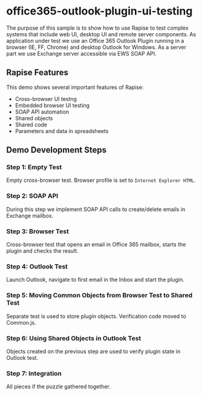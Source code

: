 # office365-outlook-plugin-ui-testing

The purpose of this sample is to show how to use Rapise to test complex systems that include web UI, desktop UI and remote server components. As application under test we use an Office 365 Outlook Plugin running in a browser (IE, FF, Chrome) and desktop Outlook for Windows. As a server part we use Exchange server accessible via EWS SOAP API.

## Rapise Features

This demo shows several important features of Rapise:

- Cross-browser UI testng
- Embedded browser UI testing
- SOAP API automation
- Shared objects
- Shared code
- Parameters and data in spreadsheets


## Demo Development Steps

### Step 1: Empty Test
Empty cross-browser test. Browser profile is set to `Internet Explorer HTML`.

### Step 2: SOAP API
During this step we implement SOAP API calls to create/delete emails in Exchange mailbox.

### Step 3: Browser Test
Cross-browser test that opens an email in Office 365 mailbox, starts the plugin and checks the result.

### Step 4: Outlook Test
Launch Outlook, navigate to first email in the Inbox and start the plugin.

### Step 5: Moving Common Objects from Browser Test to Shared Test
Separate test is used to store plugin objects. Verification code moved to Common.js.

### Step 6: Using Shared Objects in Outlook Test
Objects created on the previous step are used to verify plugin state in Outlook test.

### Step 7: Integration
All pieces if the puzzle gathered together.


